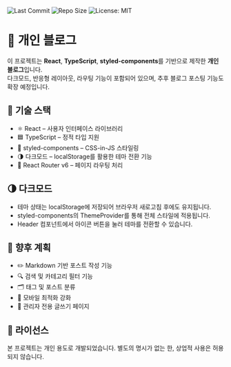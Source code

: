 ![Last Commit](https://img.shields.io/github/last-commit/BlueCool12/blue)
![Repo Size](https://img.shields.io/github/repo-size/BlueCool12/blue)
![License: MIT](https://img.shields.io/github/license/BlueCool12/blue)

# 📝 개인 블로그

이 프로젝트는 **React**, **TypeScript**, **styled-components**를 기반으로 제작한 **개인 블로그**입니다.  
다크모드, 반응형 레이아웃, 라우팅 기능이 포함되어 있으며, 추후 블로그 포스팅 기능도 확장 예정입니다.

## 🔧 기술 스택

- ⚛️ React – 사용자 인터페이스 라이브러리  
- 🟦 TypeScript – 정적 타입 지원  
- 💅 styled-components – CSS-in-JS 스타일링  
- 🌗 다크모드 – localStorage를 활용한 테마 전환 기능  
- 🔀 React Router v6 – 페이지 라우팅 처리

## 🌗 다크모드

- 테마 상태는 localStorage에 저장되어 브라우저 새로고침 후에도 유지됩니다.
- styled-components의 ThemeProvider를 통해 전체 스타일에 적용됩니다.
- Header 컴포넌트에서 아이콘 버튼을 눌러 테마를 전환할 수 있습니다.

## 🚀 향후 계획

- ✏️ Markdown 기반 포스트 작성 기능
- 🔍 검색 및 카테고리 필터 기능
- 🗂 태그 및 포스트 분류
- 📱 모바일 최적화 강화
- 📝 관리자 전용 글쓰기 페이지

## 💬 라이선스

본 프로젝트는 개인 용도로 개발되었습니다. 별도의 명시가 없는 한, 상업적 사용은 허용되지 않습니다.